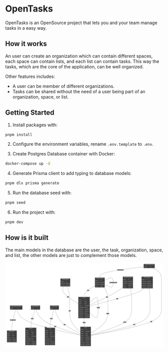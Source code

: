# OpenTasks
OpenTasks is an OpenSource project that lets you and your team manage tasks in a easy way.

## How it works
An user can create an organization which can contain different spaces, each space can contain lists, and each list can contain tasks. This way the tasks, which are the core of the application, can be well organized.

Other features includes:   
- A user can be member of different organizations.   
- Tasks can be shared without the need of a user being part of an organization, space, or list.   

## Getting Started
1. Install packages with:
```bash
pnpm install
```

2. Configure the environment variables, rename `.env.template` to `.env`.   

3. Create Postgres Database container with Docker:
```bash
docker-compose up -d
```

4. Generate Prisma client to add typing to database models:
```bash
pnpm dlx prisma generate
```

5. Run the database seed with:
```bash
pnpm seed
```

6. Run the project with:
```bash
pnpm dev
```

## How is it built

The main models in the database are the user, the task, organization, space, and list, the other models are just to complement those models.

![ER Diagram](./assets/opentasks-erd.svg)
